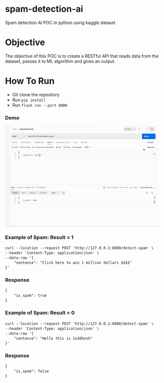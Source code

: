 # spam-detection-ai
Spam detection AI POC in python using kaggle dataset

# Objective
The objective of this POC is to create a RESTful API that reads data from the dataset, passes it to ML algorithm and gives an output.

# How To Run
- Git clone the repository
- Run `pip install`
- Run `flask run --port 8000`

### Demo
![alt text](https://github.com/siddhesh-deshpande89/spam-detection-ai/blob/master/image.gif?raw=true)


### Example of Spam: Result = 1
```
curl --location --request POST 'http://127.0.0.1:8000/detect-spam' \
--header 'Content-Type: application/json' \
--data-raw '{
    "sentence": "Click here to win 1 million dollars $$$$"
}'
```

### Response
```
{
    "is_spam": true
}
```

### Example of Spam: Result = 0
```
curl --location --request POST 'http://127.0.0.1:8000/detect-spam' \
--header 'Content-Type: application/json' \
--data-raw '{
    "sentence": "Hello this is Siddhesh"
}'
```

### Response
```
{
    "is_spam": false
}
```

